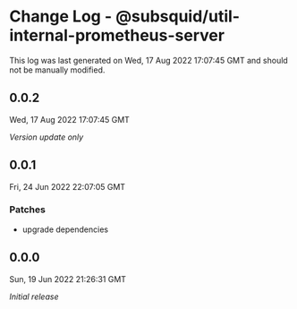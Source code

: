 # Change Log - @subsquid/util-internal-prometheus-server

This log was last generated on Wed, 17 Aug 2022 17:07:45 GMT and should not be manually modified.

## 0.0.2
Wed, 17 Aug 2022 17:07:45 GMT

_Version update only_

## 0.0.1
Fri, 24 Jun 2022 22:07:05 GMT

### Patches

- upgrade dependencies

## 0.0.0
Sun, 19 Jun 2022 21:26:31 GMT

_Initial release_

